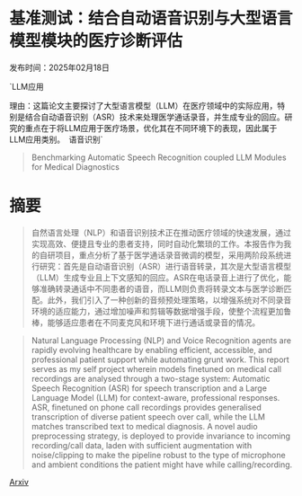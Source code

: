 # 基准测试：结合自动语音识别与大型语言模型模块的医疗诊断评估

发布时间：2025年02月18日

`LLM应用

理由：这篇论文主要探讨了大型语言模型（LLM）在医疗领域中的实际应用，特别是结合自动语音识别（ASR）技术来处理医学通话录音，并生成专业的回应。研究的重点在于将LLM应用于医疗场景，优化其在不同环境下的表现，因此属于LLM应用类别。` `语音识别`

> Benchmarking Automatic Speech Recognition coupled LLM Modules for Medical Diagnostics

# 摘要

> 自然语言处理（NLP）和语音识别技术正在推动医疗领域的快速发展，通过实现高效、便捷且专业的患者支持，同时自动化繁琐的工作。本报告作为我的自研项目，重点分析了基于医学通话录音微调的模型，采用两阶段系统进行研究：首先是自动语音识别（ASR）进行语音转录，其次是大型语言模型（LLM）生成专业且上下文感知的回应。ASR在电话录音上进行了优化，能够准确转录通话中不同患者的语音，而LLM则负责将转录文本与医学诊断匹配。此外，我们引入了一种创新的音频预处理策略，以增强系统对不同录音环境的适应能力，通过增加噪声和剪辑等数据增强手段，使整个流程更加鲁棒，能够适应患者在不同麦克风和环境下进行通话或录音的情况。

> Natural Language Processing (NLP) and Voice Recognition agents are rapidly evolving healthcare by enabling efficient, accessible, and professional patient support while automating grunt work. This report serves as my self project wherein models finetuned on medical call recordings are analysed through a two-stage system: Automatic Speech Recognition (ASR) for speech transcription and a Large Language Model (LLM) for context-aware, professional responses. ASR, finetuned on phone call recordings provides generalised transcription of diverse patient speech over call, while the LLM matches transcribed text to medical diagnosis. A novel audio preprocessing strategy, is deployed to provide invariance to incoming recording/call data, laden with sufficient augmentation with noise/clipping to make the pipeline robust to the type of microphone and ambient conditions the patient might have while calling/recording.

[Arxiv](https://arxiv.org/abs/2502.13982)